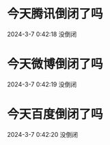 # 今天腾讯倒闭了吗

2024-3-7 0:42:18 没倒闭

# 今天微博倒闭了吗

2024-3-7 0:42:19 没倒闭

# 今天百度倒闭了吗

2024-3-7 0:42:20 没倒闭

